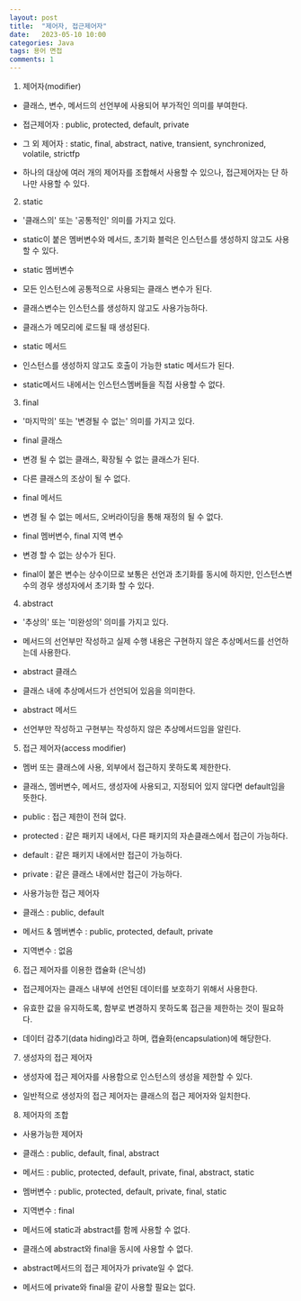 ```yaml
---
layout: post
title:  "제어자, 접근제어자"
date:   2023-05-10 10:00
categories: Java
tags: 용어 면접 
comments: 1
---
```


1. 제어자(modifier)

- 클래스, 변수, 메서드의 선언부에 사용되어 부가적인 의미를 부여한다.

- 접근제어자 : public, protected, default, private

- 그 외 제어자 : static, final, abstract, native, transient, synchronized, volatile, strictfp

- 하나의 대상에 여러 개의 제어자를 조합해서 사용할 수 있으나, 접근제어자는 단 하나만 사용할 수 있다.<br>



2. static

- '클래스의' 또는 '공통적인' 의미를 가지고 있다.

- static이 붙은 멤버변수와 메서드, 초기화 블럭은 인스턴스를 생성하지 않고도 사용할 수 있다.

- static 멤버변수

- 모든 인스턴스에 공통적으로 사용되는 클래스 변수가 된다.

- 클래스변수는 인스턴스를 생성하지 않고도 사용가능하다.

- 클래스가 메모리에 로드될 때 생성된다.

- static 메서드

- 인스턴스를 생성하지 않고도 호출이 가능한 static 메서드가 된다.

- static메서드 내에서는 인스턴스멤버들을 직접 사용할 수 없다.<br>



3. final

- '마지막의' 또는 '변경될 수 없는' 의미를 가지고 있다.

- final 클래스

- 변경 될 수 없는 클래스, 확장될 수 없는 클래스가 된다.

- 다른 클래스의 조상이 될 수 없다.

- final 메서드

- 변경 될 수 없는 메서드, 오버라이딩을 통해 재정의 될 수 없다.

- final 멤버변수, final 지역 변수

- 변경 할 수 없는 상수가 된다.

- final이 붙은 변수는 상수이므로 보통은 선언과 초기화를 동시에 하지만, 인스턴스변수의 경우 생성자에서 초기화 할 수 있다.<br>



4. abstract

- '추상의' 또는 '미완성의' 의미를 가지고 있다.

- 메서드의 선언부만 작성하고 실제 수행 내용은 구현하지 않은 추상메서드를 선언하는데 사용한다.

- abstract 클래스

- 클래스 내에 추상메서드가 선언되어 있음을 의미한다.

- abstract 메서드

- 선언부만 작성하고 구현부는 작성하지 않은 추상메서드임을 알린다.<br>



5. 접근 제어자(access modifier)

- 멤버 또는 클래스에 사용, 외부에서 접근하지 못하도록 제한한다.

- 클래스, 멤버변수, 메서드, 생성자에 사용되고, 지정되어 있지 않다면 default임을 뜻한다.

- public : 접근 제한이 전혀 없다.

- protected : 같은 패키지 내에서, 다른 패키지의 자손클래스에서 접근이 가능하다.

- default : 같은 패키지 내에서만 접근이 가능하다.

- private : 같은 클래스 내에서만 접근이 가능하다.

- 사용가능한 접근 제어자

- 클래스 : public, default

- 메서드 & 멤버변수 : public, protected, default, private

- 지역변수 : 없음<br>



6. 접근 제어자를 이용한 캡슐화 (은닉성)

- 접근제어자는 클래스 내부에 선언된 데이터를 보호하기 위해서 사용한다.

- 유효한 값을 유지하도록, 함부로 변경하지 못하도록 접근을 제한하는 것이 필요하다.

- 데이터 감추기(data hiding)라고 하며, 캡슐화(encapsulation)에 해당한다.<br>



7. 생성자의 접근 제어자

- 생성자에 접근 제어자를 사용함으로 인스턴스의 생성을 제한할 수 있다.

- 일반적으로 생성자의 접근 제어자는 클래스의 접근 제어자와 일치한다.<br>



8. 제어자의 조합

- 사용가능한 제어자

- 클래스 : public, default, final, abstract

- 메서드 : public, protected, default, private, final, abstract, static

- 멤버변수 : public, protected, default, private, final, static

- 지역변수 : final

- 메서드에 static과 abstract를 함께 사용할 수 없다.

- 클래스에 abstract와 final을 동시에 사용할 수 없다.

- abstract메서드의 접근 제어자가 private일 수 없다.

- 메서드에 private와 final을 같이 사용할 필요는 없다.<br>

